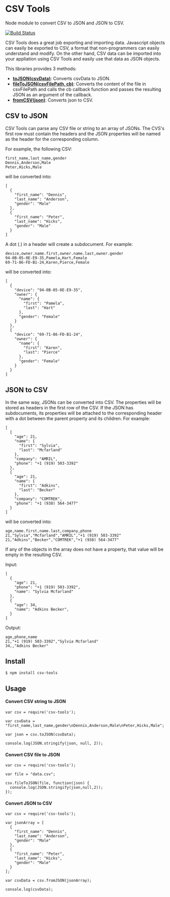 # CSV Tools
Node module to convert CSV to JSON and JSON to CSV.

[![Build Status](https://travis-ci.org/blizarazu/csv-tools.svg?branch=master)](https://travis-ci.org/blizarazu/csv-tools)

CSV Tools does a great job exporting and importing data. Javascript objects can easily be exported to CSV, a format that non-programmers can easily understand and modify. On the other hand, CSV data can be imported into your appliation using CSV Tools and easily use that data as JSON objects.

This libraries provides 3 methods:
- [__toJSON(csvData)__](#convert-csv-string-to-json): Converts csvData to JSON.
- [__fileToJSON(csvFilePath, cb)__](#convert-csv-file-to-json): Converts the content of the file in csvFilePath and calls the cb callback function and passes the resulting JSON as an argument of the callback.
- [__fromCSV(json)__](#convert-json-to-csv): Converts json to CSV.

## CSV to JSON
CSV Tools can parse any CSV file or string to an array of JSONs. The CVS's first row must contain the headers and the JSON properties will be named as the header for the corresponding column.

For example, the following CSV:
```
first_name,last_name,gender
Dennis,Anderson,Male
Peter,Hicks,Male
```
will be converted into:
```
[
  {
    "first_name": "Dennis",
    "last_name": "Anderson",
    "gender": "Male"
  },
  {
    "first_name": "Peter",
    "last_name": "Hicks",
    "gender": "Male"
  }
]

```

A dot (.) in a header will create a subdocument. For example:
```
device,owner.name.first,owner.name.last,owner.gender
94-0B-05-0E-E9-35,Pamela,Hart,Female
69-71-86-FD-B1-24,Karen,Pierce,Female
```
will be converted into:
```
[
  {
    "device": "94-0B-05-0E-E9-35",
    "owner": {
      "name": {
        "first": "Pamela",
        "last": "Hart"
      },
      "gender": "Female"
    }
  },
  {
    "device": "69-71-86-FD-B1-24",
    "owner": {
      "name": {
        "first": "Karen",
        "last": "Pierce"
      },
      "gender": "Female"
    }
  }
]
```

## JSON to CSV
In the same way, JSONs can be converted into CSV. The properties will be stored as headers in the first row of the CSV. If the JSON has subdocuments, its properties will be attached to the corresponding header with a dot between the parent property and its children. For example:
```
[
  {
    "age": 21,
    "name": {
      "first": "Sylvia",
      "last": "Mcfarland"
    },
    "company": "AMRIL",
    "phone": "+1 (919) 503-3392"
  },
  {
    "age": 21,
    "name": {
      "first": "Adkins",
      "last": "Becker"
    },
    "company": "COMTREK",
    "phone": "+1 (938) 564-3477"
  }
]
```
will be converted into:
```
age,name.first,name.last,company,phone
21,"Sylvia","Mcfarland","AMRIL","+1 (919) 503-3392"
21,"Adkins","Becker","COMTREK","+1 (938) 564-3477"
```

If any of the objects in the array does not have a property, that value will be empty in the resulting CSV.

Input:
```
[
  {
    "age": 21,
    "phone": "+1 (919) 503-3392",
    "name": "Sylvia Mcfarland"
  },
  {
    "age": 34,
    "name": "Adkins Becker",
  }
]
```

Output:
```
age,phone,name
21,"+1 (919) 503-3392","Sylvia Mcfarland"
34,,"Adkins Becker"
```

## Install

```
$ npm install csv-tools
```

## Usage
#### Convert CSV string to JSON
```
var csv = require('csv-tools');

var csvData = "first_name,last_name,gender\nDennis,Anderson,Male\nPeter,Hicks,Male";

var json = csv.toJSON(csvData);

console.log(JSON.stringify(json, null, 2));
```
#### Convert CSV file to JSON
```
var csv = require('csv-tools');

var file = "data.csv";

csv.fileToJSON(file, function(json) {
  console.log(JSON.stringify(json,null,2));
});
```

#### Convert JSON to CSV
```
var csv = require('csv-tools');

var jsonArray = [
  {
    "first_name": "Dennis",
    "last_name": "Anderson",
    "gender": "Male"
  },
  {
    "first_name": "Peter",
    "last_name": "Hicks",
    "gender": "Male"
  }
];

var csvData = csv.fromJSON(jsonArray);

console.log(csvData);
```
